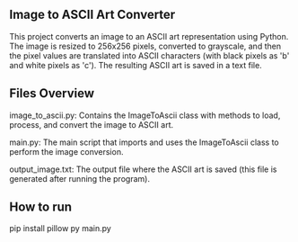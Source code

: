 ## Image to ASCII Art Converter

This project converts an image to an ASCII art representation using Python. The image is resized to 256x256 pixels, converted to grayscale, and then the pixel values are translated into ASCII characters (with black pixels as 'b' and white pixels as 'c'). The resulting ASCII art is saved in a text file.

## Files Overview

image_to_ascii.py: Contains the ImageToAscii class with methods to load, process, and convert the image to ASCII art.

main.py: The main script that imports and uses the ImageToAscii class to perform the image conversion.

output_image.txt: The output file where the ASCII art is saved (this file is generated after running the program).


## How to run

pip install pillow
py main.py
<!-- 
    git checkout -b <new-branch-name>
    git add .
    git commit -m "Your commit message"
    git push -u origin <new-branch-name>

-->
